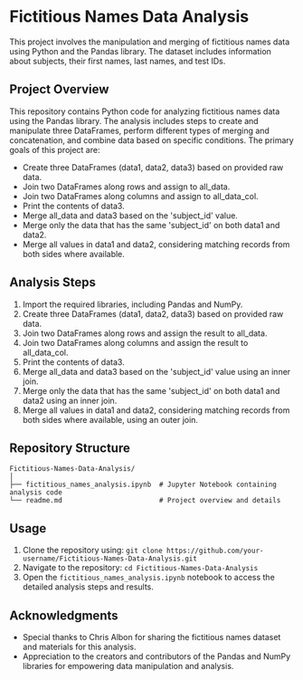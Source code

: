 # Fictitious Names Data Analysis

This project involves the manipulation and merging of fictitious names data using Python and the Pandas library. The dataset includes information about subjects, their first names, last names, and test IDs.

## Project Overview

This repository contains Python code for analyzing fictitious names data using the Pandas library. The analysis includes steps to create and manipulate three DataFrames, perform different types of merging and concatenation, and combine data based on specific conditions. The primary goals of this project are:

- Create three DataFrames (data1, data2, data3) based on provided raw data.
- Join two DataFrames along rows and assign to all_data.
- Join two DataFrames along columns and assign to all_data_col.
- Print the contents of data3.
- Merge all_data and data3 based on the 'subject_id' value.
- Merge only the data that has the same 'subject_id' on both data1 and data2.
- Merge all values in data1 and data2, considering matching records from both sides where available.

## Analysis Steps

1. Import the required libraries, including Pandas and NumPy.
2. Create three DataFrames (data1, data2, data3) based on provided raw data.
3. Join two DataFrames along rows and assign the result to all_data.
4. Join two DataFrames along columns and assign the result to all_data_col.
5. Print the contents of data3.
6. Merge all_data and data3 based on the 'subject_id' value using an inner join.
7. Merge only the data that has the same 'subject_id' on both data1 and data2 using an inner join.
8. Merge all values in data1 and data2, considering matching records from both sides where available, using an outer join.

## Repository Structure

```
Fictitious-Names-Data-Analysis/
│
├── fictitious_names_analysis.ipynb  # Jupyter Notebook containing analysis code
└── readme.md                        # Project overview and details
```

## Usage

1. Clone the repository using: `git clone https://github.com/your-username/Fictitious-Names-Data-Analysis.git`
2. Navigate to the repository: `cd Fictitious-Names-Data-Analysis`
3. Open the `fictitious_names_analysis.ipynb` notebook to access the detailed analysis steps and results.

## Acknowledgments

- Special thanks to Chris Albon for sharing the fictitious names dataset and materials for this analysis.
- Appreciation to the creators and contributors of the Pandas and NumPy libraries for empowering data manipulation and analysis.

